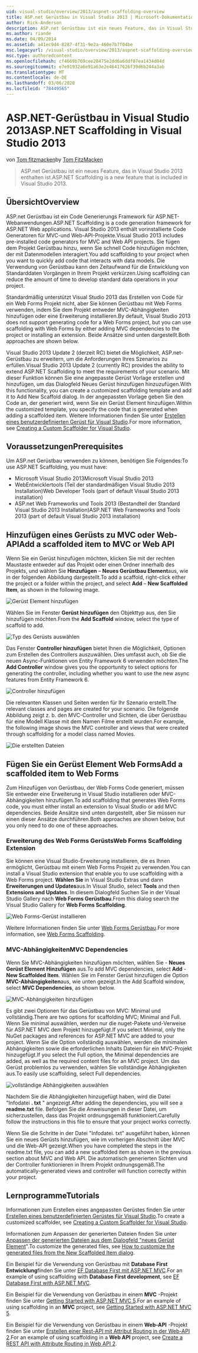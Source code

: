 ```yaml
---
uid: visual-studio/overview/2013/aspnet-scaffolding-overview
title: ASP.net Gerüstbau in Visual Studio 2013 | Microsoft-Dokumentation
author: Rick-Anderson
description: ASP.net Gerüstbau ist ein neues Feature, das in Visual Studio 2013 enthalten ist.
ms.author: riande
ms.date: 04/09/2014
ms.assetid: a41ec9d4-8287-4f31-9e2a-460e7b7f04be
msc.legacyurl: /visual-studio/overview/2013/aspnet-scaffolding-overview
msc.type: authoredcontent
ms.openlocfilehash: cf4669b769cee28475e2dd6a6ddf07ea1434d04d
ms.sourcegitcommit: e7e91932a6e91a63e2e46417626f39d6b244a3ab
ms.translationtype: MT
ms.contentlocale: de-DE
ms.lasthandoff: 03/06/2020
ms.locfileid: "78449565"
---
```

# <a name="aspnet-scaffolding-in-visual-studio-2013"></a><span data-ttu-id="5d3b2-103">ASP.NET-Gerüstbau in Visual Studio 2013</span><span class="sxs-lookup"><span data-stu-id="5d3b2-103">ASP.NET Scaffolding in Visual Studio 2013</span></span>

<span data-ttu-id="5d3b2-104">von [Tom fitzmacken](https://github.com/tfitzmac)</span><span class="sxs-lookup"><span data-stu-id="5d3b2-104">by [Tom FitzMacken](https://github.com/tfitzmac)</span></span>

> <span data-ttu-id="5d3b2-105">ASP.net Gerüstbau ist ein neues Feature, das in Visual Studio 2013 enthalten ist.</span><span class="sxs-lookup"><span data-stu-id="5d3b2-105">ASP.NET Scaffolding is a new feature that is included in Visual Studio 2013.</span></span>

## <a name="overview"></a><span data-ttu-id="5d3b2-106">Übersicht</span><span class="sxs-lookup"><span data-stu-id="5d3b2-106">Overview</span></span>

<span data-ttu-id="5d3b2-107">ASP.net Gerüstbau ist ein Code Generierungs Framework für ASP.NET-Webanwendungen.</span><span class="sxs-lookup"><span data-stu-id="5d3b2-107">ASP.NET Scaffolding is a code generation framework for ASP.NET Web applications.</span></span> <span data-ttu-id="5d3b2-108">Visual Studio 2013 enthält vorinstallierte Code Generatoren für MVC-und Web-API-Projekte.</span><span class="sxs-lookup"><span data-stu-id="5d3b2-108">Visual Studio 2013 includes pre-installed code generators for MVC and Web API projects.</span></span> <span data-ttu-id="5d3b2-109">Sie fügen dem Projekt Gerüstbau hinzu, wenn Sie schnell Code hinzufügen möchten, der mit Datenmodellen interagiert.</span><span class="sxs-lookup"><span data-stu-id="5d3b2-109">You add scaffolding to your project when you want to quickly add code that interacts with data models.</span></span> <span data-ttu-id="5d3b2-110">Die Verwendung von Gerüstbau kann den Zeitaufwand für die Entwicklung von Standarddaten Vorgängen in Ihrem Projekt verkürzen.</span><span class="sxs-lookup"><span data-stu-id="5d3b2-110">Using scaffolding can reduce the amount of time to develop standard data operations in your project.</span></span>

<span data-ttu-id="5d3b2-111">Standardmäßig unterstützt Visual Studio 2013 das Erstellen von Code für ein Web Forms Projekt nicht, aber Sie können Gerüstbau mit Web Forms verwenden, indem Sie dem Projekt entweder MVC-Abhängigkeiten hinzufügen oder eine Erweiterung installieren.</span><span class="sxs-lookup"><span data-stu-id="5d3b2-111">By default, Visual Studio 2013 does not support generating code for a Web Forms project, but you can use scaffolding with Web Forms by either adding MVC dependencies to the project or installing an extension.</span></span> <span data-ttu-id="5d3b2-112">Beide Ansätze sind unten dargestellt.</span><span class="sxs-lookup"><span data-stu-id="5d3b2-112">Both approaches are shown below.</span></span>

<span data-ttu-id="5d3b2-113">Visual Studio 2013 Update 2 (derzeit RC) bietet die Möglichkeit, ASP.net-Gerüstbau zu erweitern, um die Anforderungen Ihres Szenarios zu erfüllen.</span><span class="sxs-lookup"><span data-stu-id="5d3b2-113">Visual Studio 2013 Update 2 (currently RC) provides the ability to extend ASP.NET Scaffolding to meet the requirements of your scenario.</span></span> <span data-ttu-id="5d3b2-114">Mit dieser Funktion können Sie eine angepasste Gerüst Vorlage erstellen und hinzufügen, um das Dialogfeld Neues Gerüst hinzufügen hinzuzufügen.</span><span class="sxs-lookup"><span data-stu-id="5d3b2-114">With this functionality, you can create a customized scaffolding template and add it to Add New Scaffold dialog.</span></span> <span data-ttu-id="5d3b2-115">In der angepassten Vorlage geben Sie den Code an, der generiert wird, wenn Sie ein Gerüst Element hinzufügen.</span><span class="sxs-lookup"><span data-stu-id="5d3b2-115">Within the customized template, you specify the code that is generated when adding a scaffolded item.</span></span> <span data-ttu-id="5d3b2-116">Weitere Informationen finden Sie unter [Erstellen eines benutzerdefinierten Gerüst für Visual Studio](https://go.microsoft.com/fwlink/p/?LinkId=395029).</span><span class="sxs-lookup"><span data-stu-id="5d3b2-116">For more information, see [Creating a Custom Scaffolder for Visual Studio](https://go.microsoft.com/fwlink/p/?LinkId=395029).</span></span>

## <a name="prerequisites"></a><span data-ttu-id="5d3b2-117">Voraussetzungen</span><span class="sxs-lookup"><span data-stu-id="5d3b2-117">Prerequisites</span></span>

<span data-ttu-id="5d3b2-118">Um ASP.net Gerüstbau verwenden zu können, benötigen Sie Folgendes:</span><span class="sxs-lookup"><span data-stu-id="5d3b2-118">To use ASP.NET Scaffolding, you must have:</span></span>

- <span data-ttu-id="5d3b2-119">Microsoft Visual Studio 2013</span><span class="sxs-lookup"><span data-stu-id="5d3b2-119">Microsoft Visual Studio 2013</span></span>
- <span data-ttu-id="5d3b2-120">WebEntwicklertools (Teil der standardmäßigen Visual Studio 2013 Installation)</span><span class="sxs-lookup"><span data-stu-id="5d3b2-120">Web Developer Tools (part of default Visual Studio 2013 installation)</span></span>
- <span data-ttu-id="5d3b2-121">ASP.net Web Frameworks und Tools 2013 (Bestandteil der Standard Visual Studio 2013 Installation)</span><span class="sxs-lookup"><span data-stu-id="5d3b2-121">ASP.NET Web Frameworks and Tools 2013 (part of default Visual Studio 2013 installation)</span></span>

## <a name="add-a-scaffolded-item-to-mvc-or-web-api"></a><span data-ttu-id="5d3b2-122">Hinzufügen eines Gerüsts zu MVC oder Web-API</span><span class="sxs-lookup"><span data-stu-id="5d3b2-122">Add a scaffolded item to MVC or Web API</span></span>

<span data-ttu-id="5d3b2-123">Wenn Sie ein Gerüst hinzufügen möchten, klicken Sie mit der rechten Maustaste entweder auf das Projekt oder einen Ordner innerhalb des Projekts, und wählen Sie **Hinzufügen** – **Neues Gerüstbau Element**aus, wie in der folgenden Abbildung dargestellt.</span><span class="sxs-lookup"><span data-stu-id="5d3b2-123">To add a scaffold, right-click either the project or a folder within the project, and select **Add** – **New Scaffolded Item**, as shown in the following image.</span></span>

![Gerüst Element hinzufügen](aspnet-scaffolding-overview/_static/image1.png)

<span data-ttu-id="5d3b2-125">Wählen Sie im Fenster **Gerüst hinzufügen** den Objekttyp aus, den Sie hinzufügen möchten.</span><span class="sxs-lookup"><span data-stu-id="5d3b2-125">From the **Add Scaffold** window, select the type of scaffold to add.</span></span>

![Typ des Gerüsts auswählen](aspnet-scaffolding-overview/_static/image2.png)

<span data-ttu-id="5d3b2-127">Das Fenster **Controller hinzufügen** bietet Ihnen die Möglichkeit, Optionen zum Erstellen des Controllers auszuwählen. Dies umfasst auch, ob Sie die neuen Async-Funktionen von Entity Framework 6 verwenden möchten.</span><span class="sxs-lookup"><span data-stu-id="5d3b2-127">The **Add Controller** window gives you the opportunity to select options for generating the controller, including whether you want to use the new async features from Entity Framework 6.</span></span>

![Controller hinzufügen](aspnet-scaffolding-overview/_static/image3.png)

<span data-ttu-id="5d3b2-129">Die relevanten Klassen und Seiten werden für Ihr Szenario erstellt.</span><span class="sxs-lookup"><span data-stu-id="5d3b2-129">The relevant classes and pages are created for your scenario.</span></span> <span data-ttu-id="5d3b2-130">Die folgende Abbildung zeigt z. b. den MVC-Controller und Sichten, die über Gerüstbau für eine Modell Klasse mit dem Namen Filme erstellt wurden.</span><span class="sxs-lookup"><span data-stu-id="5d3b2-130">For example, the following image shows the MVC controller and views that were created through scaffolding for a model class named Movies.</span></span>

![Die erstellten Dateien](aspnet-scaffolding-overview/_static/image4.png)

## <a name="add-a-scaffolded-item-to-web-forms"></a><span data-ttu-id="5d3b2-132">Fügen Sie ein Gerüst Element Web Forms</span><span class="sxs-lookup"><span data-stu-id="5d3b2-132">Add a scaffolded item to Web Forms</span></span>

<span data-ttu-id="5d3b2-133">Zum Hinzufügen von Gerüstbau, der Web Forms Code generiert, müssen Sie entweder eine Erweiterung in Visual Studio installieren oder MVC-Abhängigkeiten hinzufügen.</span><span class="sxs-lookup"><span data-stu-id="5d3b2-133">To add scaffolding that generates Web Forms code, you must either install an extension to Visual Studio or add MVC dependencies.</span></span> <span data-ttu-id="5d3b2-134">Beide Ansätze sind unten dargestellt, aber Sie müssen nur einen dieser Ansätze durchführen.</span><span class="sxs-lookup"><span data-stu-id="5d3b2-134">Both approaches are shown below, but you only need to do one of these approaches.</span></span>

### <a name="web-forms-scaffolding-extension"></a><span data-ttu-id="5d3b2-135">Erweiterung des Web Forms Gerüsts</span><span class="sxs-lookup"><span data-stu-id="5d3b2-135">Web Forms Scaffolding Extension</span></span>

<span data-ttu-id="5d3b2-136">Sie können eine Visual Studio-Erweiterung installieren, die es Ihnen ermöglicht, Gerüstbau mit einem Web Forms Projekt zu verwenden.</span><span class="sxs-lookup"><span data-stu-id="5d3b2-136">You can install a Visual Studio extension that enable you to use scaffolding with a Web Forms project.</span></span> <span data-ttu-id="5d3b2-137">**Wählen Sie** in Visual Studio Extras und dann **Erweiterungen und Updates**aus.</span><span class="sxs-lookup"><span data-stu-id="5d3b2-137">In Visual Studio, select **Tools** and then **Extensions and Updates**.</span></span> <span data-ttu-id="5d3b2-138">In diesem Dialogfeld Suchen Sie in der Visual Studio Gallery nach **Web Forms Gerüstbau**.</span><span class="sxs-lookup"><span data-stu-id="5d3b2-138">From this dialog search the Visual Studio Gallery for **Web Forms Scaffolding**.</span></span>

![Web Forms-Gerüst installieren](aspnet-scaffolding-overview/_static/image5.png)

<span data-ttu-id="5d3b2-140">Weitere Informationen finden Sie unter [Web Forms Gerüstbau](https://go.microsoft.com/fwlink/p/?LinkId=396478).</span><span class="sxs-lookup"><span data-stu-id="5d3b2-140">For more information, see [Web Forms Scaffolding](https://go.microsoft.com/fwlink/p/?LinkId=396478).</span></span>

### <a name="mvc-dependencies"></a><span data-ttu-id="5d3b2-141">MVC-Abhängigkeiten</span><span class="sxs-lookup"><span data-stu-id="5d3b2-141">MVC Dependencies</span></span>

<span data-ttu-id="5d3b2-142">Wenn Sie MVC-Abhängigkeiten hinzufügen möchten, wählen Sie - **Neues Gerüst Element** **Hinzufügen** aus.</span><span class="sxs-lookup"><span data-stu-id="5d3b2-142">To add MVC dependencies, select **Add** - **New Scaffolded Item**.</span></span> <span data-ttu-id="5d3b2-143">Wählen Sie im Fenster Gerüst hinzufügen die Option **MVC-Abhängigkeiten**aus, wie unten gezeigt.</span><span class="sxs-lookup"><span data-stu-id="5d3b2-143">In the Add Scaffold window, select **MVC Dependencies**, as shown below.</span></span>

![MVC-Abhängigkeiten hinzufügen](aspnet-scaffolding-overview/_static/image6.png)

<span data-ttu-id="5d3b2-145">Es gibt zwei Optionen für das Gerüstbau von MVC: Minimal und vollständig.</span><span class="sxs-lookup"><span data-stu-id="5d3b2-145">There are two options for scaffolding MVC; Minimal and Full.</span></span> <span data-ttu-id="5d3b2-146">Wenn Sie minimal auswählen, werden nur die nuget-Pakete und-Verweise für ASP.NET MVC dem Projekt hinzugefügt.</span><span class="sxs-lookup"><span data-stu-id="5d3b2-146">If you select Minimal, only the NuGet packages and references for ASP.NET MVC are added to your project.</span></span> <span data-ttu-id="5d3b2-147">Wenn Sie die Option vollständig auswählen, werden die minimalen Abhängigkeiten sowie die erforderlichen Inhalts Dateien für ein MVC-Projekt hinzugefügt.</span><span class="sxs-lookup"><span data-stu-id="5d3b2-147">If you select the Full option, the Minimal dependencies are added, as well as the required content files for an MVC project.</span></span> <span data-ttu-id="5d3b2-148">Um das Gerüst problemlos zu verwenden, wählen Sie vollständige Abhängigkeiten aus.</span><span class="sxs-lookup"><span data-stu-id="5d3b2-148">To easily use scaffolding, select Full dependencies.</span></span>

![vollständige Abhängigkeiten auswählen](aspnet-scaffolding-overview/_static/image7.png)

<span data-ttu-id="5d3b2-150">Nachdem Sie die Abhängigkeiten hinzugefügt haben, wird die Datei "Infodatei **. txt** " angezeigt.</span><span class="sxs-lookup"><span data-stu-id="5d3b2-150">After adding the dependencies, you will see a **readme.txt** file.</span></span> <span data-ttu-id="5d3b2-151">Befolgen Sie die Anweisungen in dieser Datei, um sicherzustellen, dass das Projekt ordnungsgemäß funktioniert.</span><span class="sxs-lookup"><span data-stu-id="5d3b2-151">Carefully follow the instructions in this file to ensure that your project works correctly.</span></span>

<span data-ttu-id="5d3b2-152">Wenn Sie die Schritte in der Datei "Infodatei. txt" ausgeführt haben, können Sie ein neues Gerüsts hinzufügen, wie im vorherigen Abschnitt über MVC und die Web-API gezeigt.</span><span class="sxs-lookup"><span data-stu-id="5d3b2-152">When you have completed the steps in the readme.txt file, you can add a new scaffolded item as shown in the previous section about MVC and Web API.</span></span> <span data-ttu-id="5d3b2-153">Die automatisch generierten Sichten und der Controller funktionieren in Ihrem Projekt ordnungsgemäß.</span><span class="sxs-lookup"><span data-stu-id="5d3b2-153">The automatically-generated views and controller will function correctly within your project.</span></span>

## <a name="tutorials"></a><span data-ttu-id="5d3b2-154">Lernprogramme</span><span class="sxs-lookup"><span data-stu-id="5d3b2-154">Tutorials</span></span>

<span data-ttu-id="5d3b2-155">Informationen zum Erstellen eines angepassten Gerüstes finden Sie unter [Erstellen eines benutzerdefinierten Gerüstes für Visual Studio](https://go.microsoft.com/fwlink/p/?LinkId=395029).</span><span class="sxs-lookup"><span data-stu-id="5d3b2-155">To create a customized scaffolder, see [Creating a Custom Scaffolder for Visual Studio](https://go.microsoft.com/fwlink/p/?LinkId=395029).</span></span>

<span data-ttu-id="5d3b2-156">Informationen zum Anpassen der generierten Dateien finden Sie unter [Anpassen der generierten Dateien aus dem Dialogfeld "neues Gerüst Element](https://blogs.msdn.com/b/webdev/archive/2013/12/26/how-to-customize-the-generated-files-from-the-new-scaffolded-item-dialog.aspx)".</span><span class="sxs-lookup"><span data-stu-id="5d3b2-156">To customize the generated files, see [How to customize the generated files from the New Scaffolded Item dialog](https://blogs.msdn.com/b/webdev/archive/2013/12/26/how-to-customize-the-generated-files-from-the-new-scaffolded-item-dialog.aspx).</span></span>

<span data-ttu-id="5d3b2-157">Ein Beispiel für die Verwendung von Gerüstbau mit **Database First Entwicklung**finden Sie unter [EF Database First mit ASP.NET MVC](../../../mvc/overview/getting-started/database-first-development/setting-up-database.md).</span><span class="sxs-lookup"><span data-stu-id="5d3b2-157">For an example of using scaffolding with **Database First development**, see [EF Database First with ASP.NET MVC](../../../mvc/overview/getting-started/database-first-development/setting-up-database.md).</span></span>

<span data-ttu-id="5d3b2-158">Ein Beispiel für die Verwendung von Gerüstbau in einem **MVC** -Projekt finden Sie unter [Getting Started with ASP.NET MVC 5](../../../mvc/overview/getting-started/introduction/getting-started.md).</span><span class="sxs-lookup"><span data-stu-id="5d3b2-158">For an example of using scaffolding in an **MVC** project, see [Getting Started with ASP.NET MVC 5](../../../mvc/overview/getting-started/introduction/getting-started.md).</span></span>

<span data-ttu-id="5d3b2-159">Ein Beispiel für die Verwendung von Gerüstbau in einem **Web-API** -Projekt finden Sie unter [Erstellen einer Rest-API mit Attribut Routing in der Web-API 2](../../../web-api/overview/web-api-routing-and-actions/create-a-rest-api-with-attribute-routing.md).</span><span class="sxs-lookup"><span data-stu-id="5d3b2-159">For an example of using scaffolding in a **Web API** project, see [Create a REST API with Attribute Routing in Web API 2](../../../web-api/overview/web-api-routing-and-actions/create-a-rest-api-with-attribute-routing.md).</span></span>
